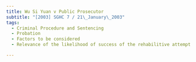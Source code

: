```yaml
---
title: Wu Si Yuan v Public Prosecutor 
subtitle: "[2003] SGHC 7 / 21\_January\_2003"
tags:
  - Criminal Procedure and Sentencing
  - Probation
  - Factors to be considered
  - Relevance of the likelihood of success of the rehabilitive attempt

---
```


